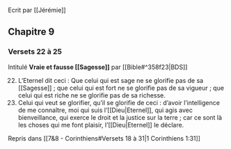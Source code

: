 Ecrit par [[Jérémie]]
## Chapitre 9
### Versets 22 à 25
Intitulé **Vraie et fausse [[Sagesse]]** par [[Bible#^358f23|BDS]]

22) L’Eternel dit ceci :
    Que celui qui est sage ne se glorifie pas de sa [[Sagesse]] ;
    que celui qui est fort ne se glorifie pas de sa vigueur ;
    que celui qui est riche ne se glorifie pas de sa richesse.
23) Celui qui veut se glorifier, qu’il se glorifie de ceci :
    d’avoir l’intelligence de me connaître, moi qui suis l’[[Dieu|Eternel]],
    qui agis avec bienveillance,
    qui exerce le droit et la justice sur la terre ;
    car ce sont là les choses qui me font plaisir, l’[[Dieu|Eternel]] le déclare.

Repris dans [[7&8 - Corinthiens#Versets 18 à 31|1 Corinthiens 1:31]]